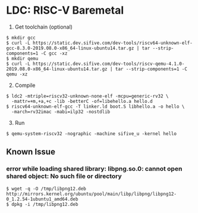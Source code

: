 # LDC: RISC-V Baremetal


1. Get toolchain (optional)

```console
$ mkdir gcc
$ curl -L https://static.dev.sifive.com/dev-tools/riscv64-unknown-elf-gcc-8.3.0-2019.08.0-x86_64-linux-ubuntu14.tar.gz | tar --strip-components=1 -C gcc -xz
$ mkdir qemu
$ curl -L https://static.dev.sifive.com/dev-tools/riscv-qemu-4.1.0-2019.08.0-x86_64-linux-ubuntu14.tar.gz | tar --strip-components=1 -C qemu -xz
```

2. Compile

```console
$ ldc2 -mtriple=riscv32-unknown-none-elf -mcpu=generic-rv32 \
  -mattr=+m,+a,+c -lib -betterC -of=libehello.a hello.d
$ riscv64-unknown-elf-gcc -T linker.ld boot.S libhello.a -o hello \
  -march=rv32imac -mabi=ilp32 -nostdlib
```

3. Run

```console
$ qemu-system-riscv32 -nographic -machine sifive_u -kernel hello
```

## Known Issue

### error while loading shared library: libpng.so.0: cannot open shared object: No such file or directory

```console
$ wget -q -O /tmp/libpng12.deb http://mirrors.kernel.org/ubuntu/pool/main/libp/libpng/libpng12-0_1.2.54-1ubuntu1_amd64.deb
$ dpkg -i /tmp/libpng12.deb
```
